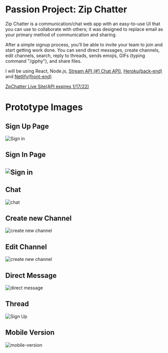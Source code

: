 # Passion Project: Zip Chatter

Zip Chatter is a communication/chat web app with an easy-to-use UI that you can use to collaborate with others; it was designed to replace email as your primary method of communication and sharing.

After a simple signup process, you’ll be able to invite your team to join and start getting work done. You can send direct messages, create channels, edit channels, search, reply to threads, sends emojis, GIFs (typing command "/giphy"), and share files.  


I will be using React, Node.js, [Stream API (#1 Chat API)](https://getstream.io), [Heroku(back-end)](https://www.heroku.com/) and [Netlify(front-end)](https://www.netlify.com/)

[ZpChatter Live Site(API expires 1/17/22)](https://zipchatter.netlify.app/)

#
# Prototype Images 

<h2>Sign Up Page</h2>
<img src="https://i.ibb.co/1nnMQXs/sign-up-page.gif"
     alt="Sign in"
     style="display: block  float: left; margin-right: 10px;" />

<br>
<h2> Sign In Page <h2>
<img src="https://i.ibb.co/Pc9dQjJ/sign-in.gif"
     alt="Sign in"
     style="display: block  float: left; margin-right: 10px;" />

<br>
<h2>Chat</h2>
<img src="https://i.ibb.co/9HhB88S/chatting.gif"
     alt="chat"
     style="display: block  float: left; margin-right: 10px;" />     

<br>
<h2>Create new Channel</h2>
<img src="https://i.ibb.co/tCd5wmn/create-channel.gif"
     alt="create new channel"
     style="display: block  float: left; margin-right: 10px;" />

<br>
<h2> Edit Channel </h2>
<img src="https://i.ibb.co/VpBHGBs/edit-channel.gif"
     alt="create new channel"
     style="display: block  float: left; margin-right: 10px;" />

<br>
<h2> Direct Message </h2>
<img src="https://i.ibb.co/7nZRjBr/direct-message.gif"
     alt="direct message"
     style="display: block float: left; margin-right: 10px;" />  


<br>
<h2>Thread</h2>
<img src="https://i.ibb.co/W6TvP2h/thread.gif"
     alt="Sign Up"
     style="display: block float: left; margin-right: 10px;" />     


<br>
<h2> Mobile Version </h2>

<img src="https://i.ibb.co/Xp619tK/mobile-version.gif" alt="mobile-version" >


